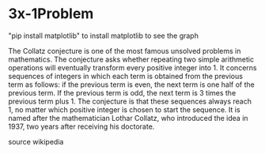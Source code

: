 # 3x-1Problem
"pip install matplotlib" to install matplotlib to see the graph

The Collatz conjecture is one of the most famous unsolved problems in mathematics. 
The conjecture asks whether repeating two simple arithmetic operations will eventually transform every positive integer into 1. 
It concerns sequences of integers in which each term is obtained from the previous term as follows: 
if the previous term is even, the next term is one half of the previous term. If the previous term is odd, the next term is 3 times the previous term plus 1. 
The conjecture is that these sequences always reach 1, no matter which positive integer is chosen to start the sequence.
It is named after the mathematician Lothar Collatz, who introduced the idea in 1937, two years after receiving his doctorate.

source wikipedia

